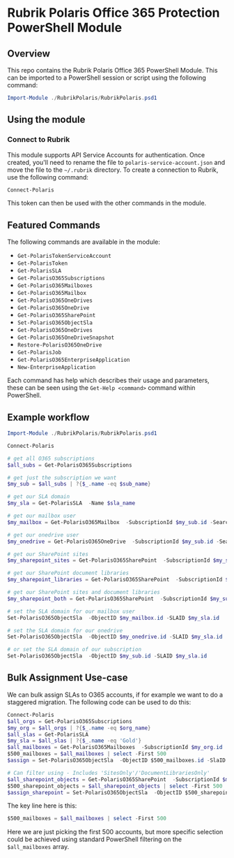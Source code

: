 # Rubrik Polaris Office 365 Protection PowerShell Module

## Overview

This repo contains the Rubrik Polaris Office 365 PowerShell Module. This can be imported to a PowerShell session or script using the following command:

```powershell
Import-Module ./RubrikPolaris/RubrikPolaris.psd1 
```

## Using the module

### Connect to Rubrik

This module supports API Service Accounts for authentication. Once created, you'll need to rename the file to `polaris-service-account.json` and move the file to the `~/.rubrik` directory. To create a connection to Rubrik, use the following command:

```powershell
Connect-Polaris

```

This token can then be used with the other commands in the module.

## Featured Commands

The following commands are available in the module:

* `Get-PolarisTokenServiceAccount`
* `Get-PolarisToken`
* `Get-PolarisSLA`
* `Get-PolarisO365Subscriptions`
* `Get-PolarisO365Mailboxes`
* `Get-PolarisO365Mailbox`
* `Get-PolarisO365OneDrives`
* `Get-PolarisO365OneDrive`
* `Get-PolarisO365SharePoint`
* `Set-PolarisO365ObjectSla`
* `Get-PolarisO365OneDrives`
* `Get-PolarisO365OneDriveSnapshot`
* `Restore-PolarisO365OneDrive`
* `Get-PolarisJob`
* `Get-PolarisO365EnterpriseApplication`
* `New-EnterpriseApplication`

Each command has help which describes their usage and parameters, these can be seen using the `Get-Help <command>` command within PowerShell.

## Example workflow

```powershell
Import-Module ./RubrikPolaris/RubrikPolaris.psd1 

Connect-Polaris

# get all O365 subscriptions
$all_subs = Get-PolarisO365Subscriptions 

# get just the subscription we want
$my_sub = $all_subs | ?{$_.name -eq $sub_name}

# get our SLA domain
$my_sla = Get-PolarisSLA  -Name $sla_name

# get our mailbox user
$my_mailbox = Get-PolarisO365Mailbox  -SubscriptionId $my_sub.id -SearchString 'arif'

# get our onedrive user
$my_onedrive = Get-PolarisO365OneDrive  -SubscriptionId $my_sub.id -SearchString 'arif'

# get our SharePoint sites
$my_sharepoint_sites = Get-PolarisO365SharePoint  -SubscriptionId $my_sub.id -SearchString 'arif' - Includes 'SitesOnly'

# get our SharePoint document libraries
$my_sharepoint_libraries = Get-PolarisO365SharePoint  -SubscriptionId $my_sub.id -SearchString 'arif' - Includes 'DocumentLibrariesOnly'

# get our SharePoint sites and document libraries
$my_sharepoint_both = Get-PolarisO365SharePoint  -SubscriptionId $my_sub.id -SearchString 'arif'

# set the SLA domain for our mailbox user
Set-PolarisO365ObjectSla  -ObjectID $my_mailbox.id -SLAID $my_sla.id

# set the SLA domain for our onedrive
Set-PolarisO365ObjectSla  -ObjectID $my_onedrive.id -SLAID $my_sla.id

# or set the SLA domain of our subscription
Set-PolarisO365ObjectSla  -ObjectID $my_sub.id -SLAID $my_sla.id
```

## Bulk Assignment Use-case

We can bulk assign SLAs to O365 accounts, if for example we want to do a staggered migration. The following code can be used to do this:

```powershell
Connect-Polaris
$all_orgs = Get-PolarisO365Subscriptions 
$my_org = $all_orgs | ?{$_.name -eq $org_name}
$all_slas = Get-PolarisSLA 
$my_sla = $all_slas | ?{$_.name -eq 'Gold'}
$all_mailboxes = Get-PolarisO365Mailboxes  -SubscriptionId $my_org.id
$500_mailboxes = $all_mailboxes | select -First 500
$assign = Set-PolarisO365ObjectSla  -ObjectID $500_mailboxes.id -SlaID $my_sla.id

# Can filter using - Includes 'SitesOnly'/'DocumentLibrariesOnly'
$all_sharepoint_objects = Get-PolarisO365SharePoint  -SubscriptionId $my_org.id
$500_sharepoint_objects = $all_sharepoint_objects | select -First 500
$assign_sharepoint = Set-PolarisO365ObjectSla  -ObjectID $500_sharepoint_objects.id -SlaID $my_sla.id
```

The key line here is this:

```powershell
$500_mailboxes = $all_mailboxes | select -First 500
```

Here we are just picking the first 500 accounts, but more specific selection could be achieved using standard PowerShell filtering on the `$all_mailboxes` array.
